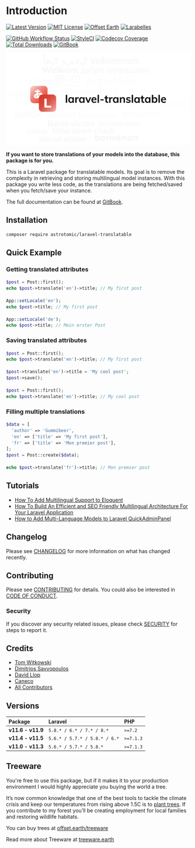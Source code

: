 # Introduction

[![Latest Version](http://img.shields.io/packagist/v/astrotomic/laravel-translatable.svg?label=Release&style=for-the-badge)](https://packagist.org/packages/astrotomic/laravel-translatable)
[![MIT License](https://img.shields.io/github/license/Astrotomic/laravel-translatable.svg?label=License&color=blue&style=for-the-badge)](https://github.com/Astrotomic/laravel-translatable/blob/master/LICENSE)
[![Offset Earth](https://img.shields.io/badge/Treeware-%F0%9F%8C%B3-green?style=for-the-badge)](https://plant.treeware.earth/Astrotomic/laravel-translatable)
[![Larabelles](https://img.shields.io/badge/Larabelles-%F0%9F%A6%84-lightpink?style=for-the-badge)](https://www.larabelles.com/)

[![GitHub Workflow Status](https://img.shields.io/github/workflow/status/Astrotomic/laravel-translatable/run-tests?style=flat-square&logoColor=white&logo=github&label=Tests)](https://github.com/Astrotomic/laravel-translatable/actions?query=workflow%3Arun-tests)
[![StyleCI](https://styleci.io/repos/192333549/shield)](https://styleci.io/repos/192333549)
[![Codecov Coverage](https://img.shields.io/codecov/c/github/Astrotomic/laravel-translatable?logo=codecov&logoColor=white&label=Codecov&style=flat-square)](https://codecov.io/gh/Astrotomic/laravel-translatable)
[![Total Downloads](https://img.shields.io/packagist/dt/astrotomic/laravel-translatable.svg?label=Downloads&style=flat-square)](https://packagist.org/packages/astrotomic/laravel-translatable)
[![GitBook](https://img.shields.io/badge/GitBook-Astrotomic-7e57c2.svg?style=flat-square)](https://docs.astrotomic.info/laravel-translatable)

<p align="center">
    <img src="/art/socialcard.png" alt="laravel-translatable socialcard">
</p>

**If you want to store translations of your models into the database, this package is for you.**

This is a Laravel package for translatable models. Its goal is to remove the complexity in retrieving and storing multilingual model instances. With this package you write less code, as the translations are being fetched/saved when you fetch/save your instance.

The full documentation can be found at [GitBook](https://docs.astrotomic.info/laravel-translatable).

## Installation

```bash
composer require astrotomic/laravel-translatable
```

## Quick Example

### **Getting translated attributes**

```php
$post = Post::first();
echo $post->translate('en')->title; // My first post

App::setLocale('en');
echo $post->title; // My first post

App::setLocale('de');
echo $post->title; // Mein erster Post
```

### **Saving translated attributes**

```php
$post = Post::first();
echo $post->translate('en')->title; // My first post

$post->translate('en')->title = 'My cool post';
$post->save();

$post = Post::first();
echo $post->translate('en')->title; // My cool post
```

### **Filling multiple translations**

```php
$data = [
  'author' => 'Gummibeer',
  'en' => ['title' => 'My first post'],
  'fr' => ['title' => 'Mon premier post'],
];
$post = Post::create($data);

echo $post->translate('fr')->title; // Mon premier post
```

## Tutorials

- [How To Add Multilingual Support to Eloquent](https://laravel-news.com/how-to-add-multilingual-support-to-eloquent)
- [How To Build An Efficient and SEO Friendly Multilingual Architecture For Your Laravel Application](https://mydnic.be/post/how-to-build-an-efficient-and-seo-friendly-multilingual-architecture-for-your-laravel-application)
- [How to Add Multi-Language Models to Laravel QuickAdminPanel](https://quickadminpanel.com/blog/how-to-add-multi-language-models-to-laravel-quickadminpanel/)

## Changelog

Please see [CHANGELOG](docs/changelog.md) for more information on what has changed recently.

## Contributing

Please see [CONTRIBUTING](https://github.com/Astrotomic/.github/blob/master/CONTRIBUTING.md) for details. You could also be interested in [CODE OF CONDUCT](https://github.com/Astrotomic/.github/blob/master/CODE_OF_CONDUCT.md).

### Security

If you discover any security related issues, please check [SECURITY](https://github.com/Astrotomic/.github/blob/master/SECURITY.md) for steps to report it.

## Credits

- [Tom Witkowski](https://github.com/Gummibeer)
- [Dimitrios Savvopoulos](https://github.com/dimsav)
- [David Llop](https://github.com/Lloople)
- [Caneco](https://github.com/caneco)
- [All Contributors](https://github.com/Astrotomic/laravel-translatable/graphs/contributors)

## Versions

| Package           | Laravel                       | PHP       |
| :---------------- | :---------------------------- | :-------- |
| **v11.6 - v11.9** | `5.8.* / 6.* / 7.* / 8.*`     | `>=7.2`   |
| **v11.4 - v11.5** | `5.6.* / 5.7.* / 5.8.* / 6.*` | `>=7.1.3` |
| **v11.0 - v11.3** | `5.6.* / 5.7.* / 5.8.*`       | `>=7.1.3` |

## Treeware

You're free to use this package, but if it makes it to your production environment I would highly appreciate you buying the world a tree.

It’s now common knowledge that one of the best tools to tackle the climate crisis and keep our temperatures from rising above 1.5C is to [plant trees](https://www.bbc.co.uk/news/science-environment-48870920). If you contribute to my forest you’ll be creating employment for local families and restoring wildlife habitats.

You can buy trees at [offset.earth/treeware](https://plant.treeware.earth/Astrotomic/laravel-translatable)

Read more about Treeware at [treeware.earth](https://treeware.earth)
